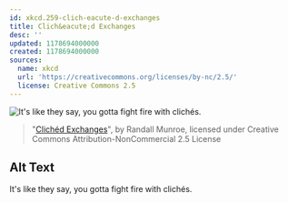```yaml
---
id: xkcd.259-clich-eacute-d-exchanges
title: Clich&eacute;d Exchanges
desc: ''
updated: 1178694000000
created: 1178694000000
sources:
  name: xkcd
  url: 'https://creativecommons.org/licenses/by-nc/2.5/'
  license: Creative Commons 2.5
---
```

![It's like they say, you gotta fight fire with clich&eacute;s.](https://imgs.xkcd.com/comics/cliched_exchanges.png)
> "[Clich&eacute;d Exchanges](https://xkcd.com/259/)", by Randall Munroe, licensed under Creative Commons Attribution-NonCommercial 2.5 License

## Alt Text
It's like they say, you gotta fight fire with clich&eacute;s.
